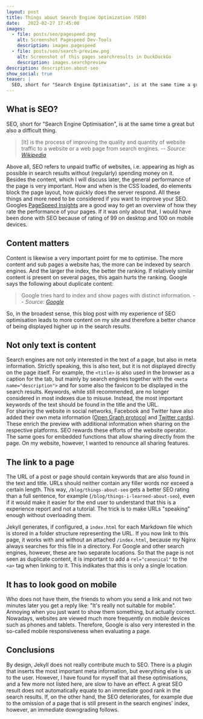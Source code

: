 ```yaml
---
layout: post
title: Things about Search Engine Optimization (SEO)
date:   2022-02-27 17:45:00
images:
  - file: posts/seo/pagespeed.png
    alt: Screenshot Pagespeed Dev-Tools
    description: images.pagespeed
  - file: posts/seo/search-preview.png
    alt: Screenshot of this pages searchresults in DuckDuckGo
    description: images.searchpreview
description: description.about-seo
show_social: true
teaser: |
  SEO, short for "Search Engine Optimisation", is at the same time a great but also a difficult thing. It is the process...
---
```


## What is SEO?

SEO, short for "Search Engine Optimisation", is at the same time a great but also a difficult thing.

> \[It\] is the process of improving the quality and quantity of website traffic to a website or a web page from search engines.
> <cite>-- Source: [Wikipedia](https://en.wikipedia.org/wiki/Search_engine_optimization)</cite>

Above all, SEO refers to unpaid traffic of websites, i.e. appearing as high as possible in search results without (regularly) spending money on it.  
Besides the content, which I will discuss later, the general performance of the page is very important. How and when is the CSS loaded, do elements block the page layout, how quickly does the server respond. All these things and more need to be considered if you want to improve your SEO.  
Googles [PageSpeed Insights](http://pagespeed.web.dev/) are a good way to get an overview of how they rate the performance of your pages. If it was only about that, I would have been done with SEO because of rating of 99 on desktop and 100 on mobile devices.

## Content matters

Content is likewise a very important point for me to optimise. The more content and sub pages a website has, the more can be indexed by search engines. And the larger the index, the better the ranking. If relatively similar content is present on several pages, this again hurts the ranking. Google says the following about duplicate content:

> Google tries hard to index and show pages with distinct information.
> <cite>-- Source: [Google](https://developers.google.com/search/docs/advanced/guidelines/duplicate-content?hl=en&visit_id=637810316108825221-1174314324&rd=1)</cite>

So, in the broadest sense, this blog post with my experience of SEO optimisation leads to more content on my site and therefore a better chance of being displayed higher up in the search results.

## Not only text is content

Search engines are not only interested in the text of a page, but also in meta information. Strictly speaking, this is also text, but it is not displayed directly on the page itself. For example, the `<title>` is also used in the browser as a caption for the tab, but mainly by search engines together with the `<meta name="description">` and for some also the favicon to be displayed in the search results. Keywords, while still recommended, are no longer considered in most indexes due to misuse. Instead, the most important keywords of the text should be found in the title and the URL.  
For sharing the website in social networks, Facebook and Twitter have also added their own meta information ([Open Graph protocol](https://ogp.me) and [Twitter cards](https://developer.twitter.com/en/docs/twitter-for-websites/cards/overview/markup)). These enrich the preview with additional information when sharing on the respective platforms. SEO rewards these efforts of the website operator. The same goes for embedded functions that allow sharing directly from the page. On my website, however, I wanted to renounce all sharing features.

## The link to a page

The URL of a post or page should contain keywords that are also found in the text and title. URLs should neither contain any filler words nor exceed a certain length. This way, `/blog/things-about-seo` gets a better SEO rating than a full sentence, for example (`/blog/things-i-learned-about-seo`), even if it would make it easier for the end user to understand that this is a experience report and not a tutorial. The trick is to make URLs "speaking" enough without overloading them.  

Jekyll generates, if configured, a `index.html` for each Markdown file which is stored in a folder structure representing the URL. If you now link to this page, it works with and without an attached `/index.html`, because my Nginx always searches for this file in a directory. For Google and other search engines, however, these are two separate locations. So that the page is not seen as duplicate content, it is important to add a `rel="canonical"` to the `<a>` tag when linking to it. This indikates that this is only a single location.

## It has to look good on mobile

Who does not have them, the friends to whom you send a link and not two minutes later you get a reply like: "It's really not suitable for mobile". Annoying when you just want to show them something, but actually correct. Nowadays, websites are viewed much more frequently on mobile devices such as phones and tablets. Therefore, Google is also very interested in the so-called mobile responsiveness when evaluating a page.

## Conclusions

By design, Jekyll does not really contribute much to SEO. There is a plugin that inserts the most important meta information, but everything else is up to the user. However, I have found for myself that all these optimisations, and a few more not listed here, are slow to have an effect. A great SEO result does not automatically equate to an immediate good rank in the search results. If, on the other hand, the SEO deteriorates, for example due to the omission of a page that is still present in the search engines' index, however, an immediate downgrading follows.
